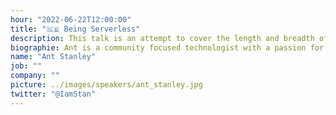 ```yaml
---
hour: "2022-06-22T12:00:00"
title: "🇬🇧 Being Serverless"
description: This talk is an attempt to cover the length and breadth of Serverless, past, present and future. From the evolution of serverless platforms to evolving architectural and operational paradigms, with predictions on where the future lies. It's the entire Serverless picture in one fast paced talk.
biographie: Ant is a community focused technologist with a passion for enabling better outcomes for society through technology. He runs the Serverless London User Group, co-run ServerlessDays London, co-founded ServerlessDays and run Homeschool.dev. Previously he co-founded A Cloud Guru and ran the first ServerlessConf, the first Serverless conference in the world, before that he worked in a variety of technology roles from developer, DBA to Solution Architect, in the UK and South Africa.
name: "Ant Stanley"
job: ""
company: ""
picture: ../images/speakers/ant_stanley.jpg
twitter: "@IamStan"
---
```


